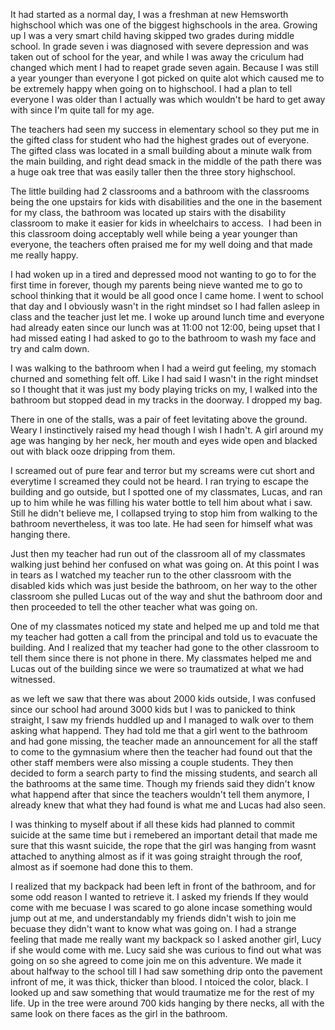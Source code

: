 It had started as a normal day, I was a freshman at new Hemsworth highschool which was one of the biggest highschools in the area. Growing up I was a very smart child having skipped two grades during middle school. In grade seven i was diagnosed with severe depression and was taken out of school for the year, and while I was away the criculum had changed which ment I had to reapet grade seven again. Because I was still a year younger than everyone I got picked on quite alot which caused me to be extremely happy when going on to highschool. I had a plan to tell everyone I was older than I actually was which wouldn't be hard to get away with since I'm quite tall for my age. 

The teachers had seen my success in elementary school so they put me in the gifted class for student who had the highest grades out of everyone. The gifted class was located in a small building about a minute walk from the main building, and right dead smack in the middle of the path there was a huge oak tree that was easily taller then the three story highschool. 

The little building had 2 classrooms and a bathroom with the classrooms being the one upstairs for kids with disabilities and the one in the basement for my class, the bathroom was located up stairs with the disability classroom to make it easier for kids in wheelchairs to access.  I had been in this classroom doing acceptably well while being a year younger than everyone, the teachers often praised me for my well doing and that made me really happy. 

I had woken up in a tired and depressed mood not wanting to go to for the first time in forever, though my parents being nieve wanted me to go to school thinking that it would be all good once I came home. I went to school that day and I obviously wasn't in the right mindset so I had fallen asleep in class and the teacher just let me. I woke up around lunch time and everyone had already eaten since our lunch was at 11:00 not 12:00, being upset that I had missed eating I had asked to go to the bathroom to wash my face and try and calm down. 

I was walking to the bathroom when I had a weird gut feeling, my stomach churned and something felt off. Like I had said I wasn't in the right mindset so I thought that it was just my body playing tricks on my, I walked into the bathroom but stopped dead in my tracks in the doorway. I dropped my bag. 

There in one of the stalls, was a pair of feet levitating above the ground. Weary I instinctively raised my head though I wish I hadn't. A girl around my age was hanging by her neck, her mouth and eyes wide open and blacked out with black ooze dripping from them. 

I screamed out of pure fear and terror but my screams were cut short and everytime I screamed they could not be heard. I ran trying to escape the building and go outside, but I spotted one of my classmates, Lucas, and ran up to him while he was filling his water bottle to tell him about what i saw. Still he didn't believe me, I collapsed trying to stop him from walking to the bathroom nevertheless, it was too late. He had seen for himself what was hanging there. 

Just then my teacher had run out of the classroom all of my classmates walking just behind her confused on what was going on. At this point I was in tears as I watched my teacher run to the other classroom with the disabled kids which was just beside the bathroom, on her way to the other classroom she pulled Lucas out of the way and shut the bathroom door and then proceeded to tell the other teacher what was going on. 

One of my classmates noticed my state and helped me up and told me that my teacher had gotten a call from the principal and told us to evacuate the building. And I realized that my teacher had gone to the other classroom to tell them since there is not phone in there. My classmates helped me and Lucas out of the building since we were so traumatized at what we had witnessed. 

as we left we saw that there was about 2000 kids outside, I was confused since our school had around 3000 kids but I was to panicked to think straight, I saw my friends huddled up and I managed to walk over to them asking what happend. They had told me that a girl went to the bathroom and had gone missing, the teacher made an announcement for all the staff to come to the gymnasium where then the teacher had found out that the other staff members were also missing a couple students. They then decided to form a search party to find the missing students, and search all the bathrooms at the same time. Though my friends said they didn't know what happend after that since the teachers wouldn't tell them anymore, I already knew that what they had found is what me and Lucas had also seen. 

I was thinking to myself about if all these kids had planned to commit suicide at the same time but i remebered an important detail that made me sure that this wasnt suicide, the rope that the girl was hanging from wasnt attached to anything almost as if it was going straight through the roof, almost as if soemone had done this to them. 

I realized that my backpack had been left in front of the bathroom, and for some odd reason I wanted to retrieve it. I asked my friends If they would come with me becuase I was scared to go alone incase something would jump out at me, and understandably my friends didn't wish to join me becuase they didn't want to know what was going on. I had a strange feeling that made me really want my backpack so I asked another girl, Lucy if she would come with me. Lucy said she was curious to find out what was going on so she agreed to come join me on this adventure. We made it about halfway to the school till I had saw something drip onto the pavement infront of me, it was thick, thicker than blood. I ntoiced the color, black. I looked up and saw something that would traumatize me for the rest of my life. Up in the tree were around 700 kids hanging by there necks, all with the same look on there faces as the girl in the bathroom.